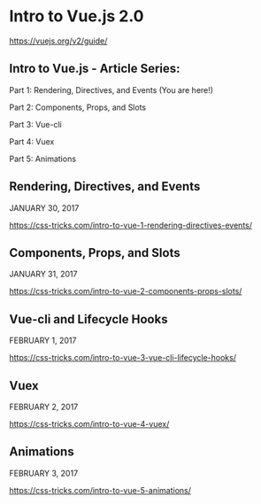 # Intro to Vue.js 2.0  


https://vuejs.org/v2/guide/




## Intro to Vue.js - Article Series:


Part 1: Rendering, Directives, and Events (You are here!)

Part 2: Components, Props, and Slots

Part 3: Vue-cli

Part 4: Vuex

Part 5: Animations






## Rendering, Directives, and Events

JANUARY 30, 2017

https://css-tricks.com/intro-to-vue-1-rendering-directives-events/



## Components, Props, and Slots

JANUARY 31, 2017

https://css-tricks.com/intro-to-vue-2-components-props-slots/


## Vue-cli and Lifecycle Hooks

FEBRUARY 1, 2017

https://css-tricks.com/intro-to-vue-3-vue-cli-lifecycle-hooks/



## Vuex

FEBRUARY 2, 2017

https://css-tricks.com/intro-to-vue-4-vuex/


## Animations

FEBRUARY 3, 2017


https://css-tricks.com/intro-to-vue-5-animations/






